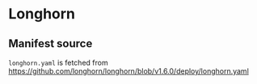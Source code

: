 # Longhorn

## Manifest source

`longhorn.yaml` is fetched from <https://github.com/longhorn/longhorn/blob/v1.6.0/deploy/longhorn.yaml>
